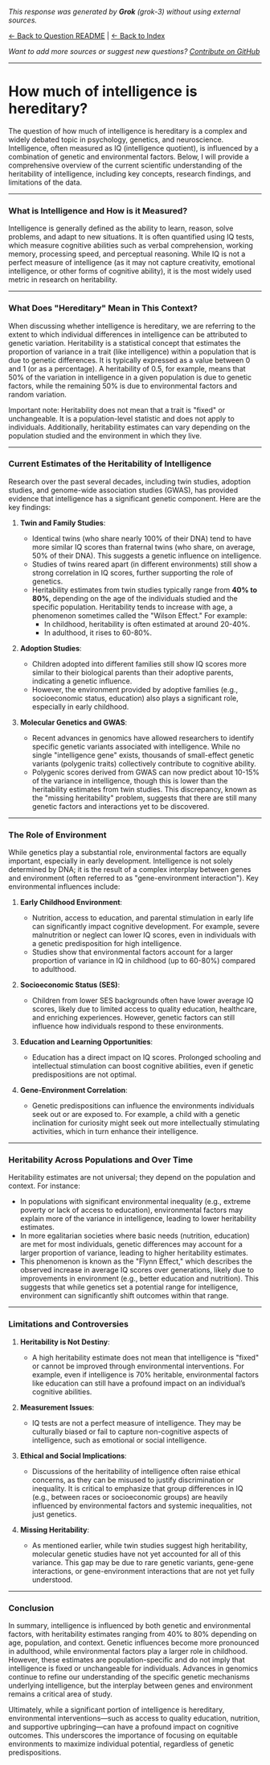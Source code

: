 <!-- 
Generated by: grok
Model: grok-3
Prompt type: default
Generated at: 2025-06-09T22:10:48.588798
-->

*This response was generated by **Grok** (grok-3) without using external sources.*

[← Back to Question README](README.md) | [← Back to Index](../README.md)

*Want to add more sources or suggest new questions? [Contribute on GitHub](https://github.com/justinwest/SuggestedSources)*

---

# How much of intelligence is hereditary?

The question of how much of intelligence is hereditary is a complex and widely debated topic in psychology, genetics, and neuroscience. Intelligence, often measured as IQ (intelligence quotient), is influenced by a combination of genetic and environmental factors. Below, I will provide a comprehensive overview of the current scientific understanding of the heritability of intelligence, including key concepts, research findings, and limitations of the data.

---

### **What is Intelligence and How is it Measured?**
Intelligence is generally defined as the ability to learn, reason, solve problems, and adapt to new situations. It is often quantified using IQ tests, which measure cognitive abilities such as verbal comprehension, working memory, processing speed, and perceptual reasoning. While IQ is not a perfect measure of intelligence (as it may not capture creativity, emotional intelligence, or other forms of cognitive ability), it is the most widely used metric in research on heritability.

---

### **What Does "Hereditary" Mean in This Context?**
When discussing whether intelligence is hereditary, we are referring to the extent to which individual differences in intelligence can be attributed to genetic variation. Heritability is a statistical concept that estimates the proportion of variance in a trait (like intelligence) within a population that is due to genetic differences. It is typically expressed as a value between 0 and 1 (or as a percentage). A heritability of 0.5, for example, means that 50% of the variation in intelligence in a given population is due to genetic factors, while the remaining 50% is due to environmental factors and random variation.

Important note: Heritability does not mean that a trait is "fixed" or unchangeable. It is a population-level statistic and does not apply to individuals. Additionally, heritability estimates can vary depending on the population studied and the environment in which they live.

---

### **Current Estimates of the Heritability of Intelligence**
Research over the past several decades, including twin studies, adoption studies, and genome-wide association studies (GWAS), has provided evidence that intelligence has a significant genetic component. Here are the key findings:

1. **Twin and Family Studies**:
   - Identical twins (who share nearly 100% of their DNA) tend to have more similar IQ scores than fraternal twins (who share, on average, 50% of their DNA). This suggests a genetic influence on intelligence.
   - Studies of twins reared apart (in different environments) still show a strong correlation in IQ scores, further supporting the role of genetics.
   - Heritability estimates from twin studies typically range from **40% to 80%**, depending on the age of the individuals studied and the specific population. Heritability tends to increase with age, a phenomenon sometimes called the "Wilson Effect." For example:
     - In childhood, heritability is often estimated at around 20-40%.
     - In adulthood, it rises to 60-80%.

2. **Adoption Studies**:
   - Children adopted into different families still show IQ scores more similar to their biological parents than their adoptive parents, indicating a genetic influence.
   - However, the environment provided by adoptive families (e.g., socioeconomic status, education) also plays a significant role, especially in early childhood.

3. **Molecular Genetics and GWAS**:
   - Recent advances in genomics have allowed researchers to identify specific genetic variants associated with intelligence. While no single "intelligence gene" exists, thousands of small-effect genetic variants (polygenic traits) collectively contribute to cognitive ability.
   - Polygenic scores derived from GWAS can now predict about 10-15% of the variance in intelligence, though this is lower than the heritability estimates from twin studies. This discrepancy, known as the "missing heritability" problem, suggests that there are still many genetic factors and interactions yet to be discovered.

---

### **The Role of Environment**
While genetics play a substantial role, environmental factors are equally important, especially in early development. Intelligence is not solely determined by DNA; it is the result of a complex interplay between genes and environment (often referred to as "gene-environment interaction"). Key environmental influences include:

1. **Early Childhood Environment**:
   - Nutrition, access to education, and parental stimulation in early life can significantly impact cognitive development. For example, severe malnutrition or neglect can lower IQ scores, even in individuals with a genetic predisposition for high intelligence.
   - Studies show that environmental factors account for a larger proportion of variance in IQ in childhood (up to 60-80%) compared to adulthood.

2. **Socioeconomic Status (SES)**:
   - Children from lower SES backgrounds often have lower average IQ scores, likely due to limited access to quality education, healthcare, and enriching experiences. However, genetic factors can still influence how individuals respond to these environments.

3. **Education and Learning Opportunities**:
   - Education has a direct impact on IQ scores. Prolonged schooling and intellectual stimulation can boost cognitive abilities, even if genetic predispositions are not optimal.

4. **Gene-Environment Correlation**:
   - Genetic predispositions can influence the environments individuals seek out or are exposed to. For example, a child with a genetic inclination for curiosity might seek out more intellectually stimulating activities, which in turn enhance their intelligence.

---

### **Heritability Across Populations and Over Time**
Heritability estimates are not universal; they depend on the population and context. For instance:
- In populations with significant environmental inequality (e.g., extreme poverty or lack of access to education), environmental factors may explain more of the variance in intelligence, leading to lower heritability estimates.
- In more egalitarian societies where basic needs (nutrition, education) are met for most individuals, genetic differences may account for a larger proportion of variance, leading to higher heritability estimates.
- This phenomenon is known as the "Flynn Effect," which describes the observed increase in average IQ scores over generations, likely due to improvements in environment (e.g., better education and nutrition). This suggests that while genetics set a potential range for intelligence, environment can significantly shift outcomes within that range.

---

### **Limitations and Controversies**
1. **Heritability is Not Destiny**:
   - A high heritability estimate does not mean that intelligence is "fixed" or cannot be improved through environmental interventions. For example, even if intelligence is 70% heritable, environmental factors like education can still have a profound impact on an individual’s cognitive abilities.

2. **Measurement Issues**:
   - IQ tests are not a perfect measure of intelligence. They may be culturally biased or fail to capture non-cognitive aspects of intelligence, such as emotional or social intelligence.

3. **Ethical and Social Implications**:
   - Discussions of the heritability of intelligence often raise ethical concerns, as they can be misused to justify discrimination or inequality. It is critical to emphasize that group differences in IQ (e.g., between races or socioeconomic groups) are heavily influenced by environmental factors and systemic inequalities, not just genetics.

4. **Missing Heritability**:
   - As mentioned earlier, while twin studies suggest high heritability, molecular genetic studies have not yet accounted for all of this variance. This gap may be due to rare genetic variants, gene-gene interactions, or gene-environment interactions that are not yet fully understood.

---

### **Conclusion**
In summary, intelligence is influenced by both genetic and environmental factors, with heritability estimates ranging from 40% to 80% depending on age, population, and context. Genetic influences become more pronounced in adulthood, while environmental factors play a larger role in childhood. However, these estimates are population-specific and do not imply that intelligence is fixed or unchangeable for individuals. Advances in genomics continue to refine our understanding of the specific genetic mechanisms underlying intelligence, but the interplay between genes and environment remains a critical area of study.

Ultimately, while a significant portion of intelligence is hereditary, environmental interventions—such as access to quality education, nutrition, and supportive upbringing—can have a profound impact on cognitive outcomes. This underscores the importance of focusing on equitable environments to maximize individual potential, regardless of genetic predispositions.